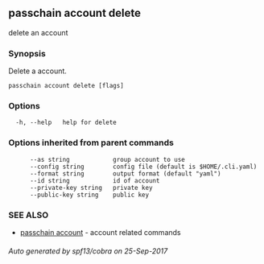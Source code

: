 ## passchain account delete

delete an account

### Synopsis


Delete a account.

```
passchain account delete [flags]
```

### Options

```
  -h, --help   help for delete
```

### Options inherited from parent commands

```
      --as string            group account to use
      --config string        config file (default is $HOME/.cli.yaml)
      --format string        output format (default "yaml")
      --id string            id of account
      --private-key string   private key
      --public-key string    public key
```

### SEE ALSO
* [passchain account](passchain_account.md)	 - account related commands

###### Auto generated by spf13/cobra on 25-Sep-2017
